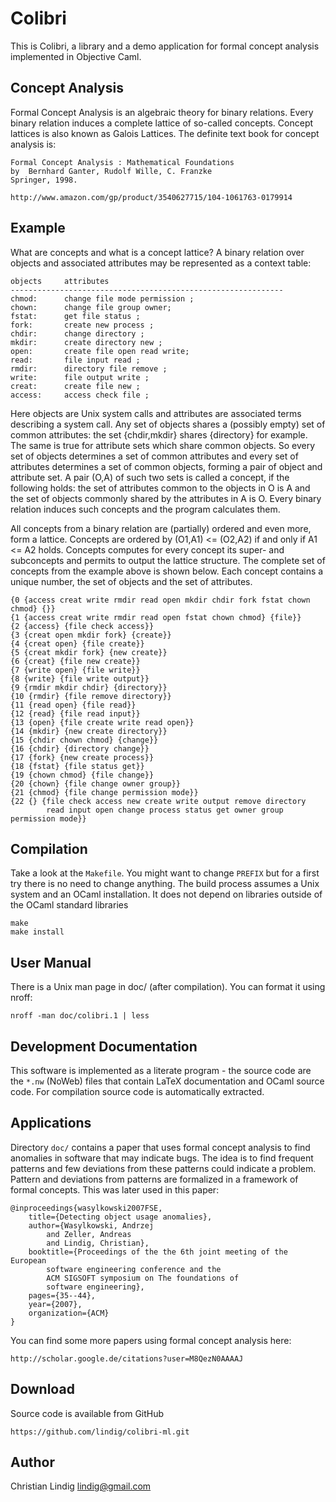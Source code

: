
# Colibri

This is Colibri, a library and a demo application for formal concept
analysis implemented in Objective Caml.

## Concept Analysis

Formal Concept Analysis is an algebraic theory for binary relations.
Every binary relation induces a complete lattice of so-called concepts.
Concept lattices is also known as Galois Lattices. The definite text
book for concept analysis is:

    Formal Concept Analysis : Mathematical Foundations
    by  Bernhard Ganter, Rudolf Wille, C. Franzke
    Springer, 1998.

    http://www.amazon.com/gp/product/3540627715/104-1061763-0179914

## Example

What are concepts and what is a concept lattice? A binary relation
over objects and associated attributes may be represented
as a context table:

    objects		attributes
    -------------------------------------------------------------
    chmod:		change file mode permission ;
    chown:		change file group owner;
    fstat:		get file status ;
    fork:		create new process ;
    chdir:		change directory ;
    mkdir:		create directory new ;
    open:		create file open read write;
    read:		file input read ;
    rmdir:		directory file remove ;
    write:		file output write ;
    creat:		create file new ;
    access:		access check file ;

Here objects are Unix system calls and attributes are associated terms
describing a system call. Any set of objects shares a (possibly empty)
set of common attributes: the set {chdir,mkdir} shares {directory} for
example. The same is true for attribute sets which share common
objects. So every set of objects determines a set of common attributes
and every set of attributes determines a set of common objects,
forming a pair of object and attribute set. A pair (O,A) of such two
sets is called a concept, if the following holds: the set of
attributes common to the objects in O is A and the set of objects
commonly shared by the attributes in A is O. Every binary relation
induces such concepts and the program calculates them.

All concepts from a binary relation are (partially) ordered and even
more, form a lattice. Concepts are ordered by (O1,A1) <= (O2,A2) if and
only if A1 <= A2 holds. Concepts computes for every concept its super-
and subconcepts and permits to output the lattice structure. The
complete set of concepts from the example above is shown below. Each
concept contains a unique number, the set of objects and the set of
attributes.

    {0 {access creat write rmdir read open mkdir chdir fork fstat chown chmod} {}}
    {1 {access creat write rmdir read open fstat chown chmod} {file}}
    {2 {access} {file check access}}
    {3 {creat open mkdir fork} {create}}
    {4 {creat open} {file create}}
    {5 {creat mkdir fork} {new create}}
    {6 {creat} {file new create}}
    {7 {write open} {file write}}
    {8 {write} {file write output}}
    {9 {rmdir mkdir chdir} {directory}}
    {10 {rmdir} {file remove directory}}
    {11 {read open} {file read}}
    {12 {read} {file read input}}
    {13 {open} {file create write read open}}
    {14 {mkdir} {new create directory}}
    {15 {chdir chown chmod} {change}}
    {16 {chdir} {directory change}}
    {17 {fork} {new create process}}
    {18 {fstat} {file status get}}
    {19 {chown chmod} {file change}}
    {20 {chown} {file change owner group}}
    {21 {chmod} {file change permission mode}}
    {22 {} {file check access new create write output remove directory
            read input open change process status get owner group permission mode}}

## Compilation

Take a look at the `Makefile`. You might want to change `PREFIX` but for a
first try there is no need to change anything. The build process assumes a
Unix system and an OCaml installation. It does not depend on libraries
outside of the OCaml standard libraries
    
    make
    make install

## User Manual

There is a Unix man page in doc/ (after compilation). You can format it
using nroff:

    nroff -man doc/colibri.1 | less

## Development Documentation

This software is implemented as a literate program - the source code are
the `*.nw` (NoWeb) files that contain LaTeX documentation and OCaml source
code. For compilation source code is automatically extracted.

## Applications

Directory `doc/` contains a paper that uses formal concept analysis to find
anomalies in software that may indicate bugs. The idea is to find frequent
patterns and few deviations from these patterns could indicate a problem.
Pattern and deviations from patterns are formalized in a framework of
formal concepts. This was later used in this paper:

    @inproceedings{wasylkowski2007FSE,
        title={Detecting object usage anomalies},
        author={Wasylkowski, Andrzej 
            and Zeller, Andreas 
            and Lindig, Christian},
        booktitle={Proceedings of the the 6th joint meeting of the European
            software engineering conference and the 
            ACM SIGSOFT symposium on The foundations of 
            software engineering},
        pages={35--44},
        year={2007},
        organization={ACM}
    }

You can find some more papers using formal concept analysis here:

    http://scholar.google.de/citations?user=M8QezN0AAAAJ

##  Download

Source code is available from GitHub

    https://github.com/lindig/colibri-ml.git

## Author 

Christian Lindig
lindig@gmail.com


